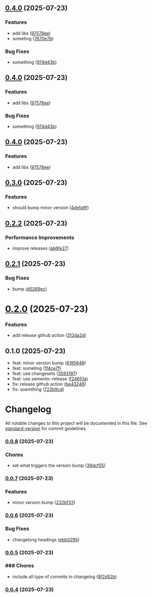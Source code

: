 ## [0.4.0](https://github.com/kushagra-eshkon/mpoc-bun/compare/v0.3.0...v0.4.0) (2025-07-23)

### Features

* add libs ([97578ee](https://github.com/kushagra-eshkon/mpoc-bun/commit/97578ee8934ed373ca4d442b0e6074c95f7e68bd))
* someting ([7670e7b](https://github.com/kushagra-eshkon/mpoc-bun/commit/7670e7b5b68f171a96e64ae27a3b3bc89dbe0815))

### Bug Fixes

* something ([974d43b](https://github.com/kushagra-eshkon/mpoc-bun/commit/974d43b77b7bff70a368e5f69b7c2f6749bfdb90))

## [0.4.0](https://github.com/kushagra-eshkon/mpoc-bun/compare/v0.3.0...v0.4.0) (2025-07-23)

### Features

* add libs ([97578ee](https://github.com/kushagra-eshkon/mpoc-bun/commit/97578ee8934ed373ca4d442b0e6074c95f7e68bd))

### Bug Fixes

* something ([974d43b](https://github.com/kushagra-eshkon/mpoc-bun/commit/974d43b77b7bff70a368e5f69b7c2f6749bfdb90))

## [0.4.0](https://github.com/kushagra-eshkon/mpoc-bun/compare/v0.3.0...v0.4.0) (2025-07-23)

### Features

* add libs ([97578ee](https://github.com/kushagra-eshkon/mpoc-bun/commit/97578ee8934ed373ca4d442b0e6074c95f7e68bd))

## [0.3.0](https://github.com/kushagra-eshkon/mpoc-bun/compare/v0.2.2...v0.3.0) (2025-07-23)

### Features

* should bump minor version ([4defa9f](https://github.com/kushagra-eshkon/mpoc-bun/commit/4defa9f3660611e6d067006e909da6913bc2faa2))

## [0.2.2](https://github.com/kushagra-eshkon/mpoc-bun/compare/v0.2.1...v0.2.2) (2025-07-23)

### Performance Improvements

* improve releases ([ab6fe27](https://github.com/kushagra-eshkon/mpoc-bun/commit/ab6fe277765222969139512240000efa75ad7174))

## [0.2.1](https://github.com/kushagra-eshkon/mpoc-bun/compare/v0.2.0...v0.2.1) (2025-07-23)


### Bug Fixes

* bump ([d0269ec](https://github.com/kushagra-eshkon/mpoc-bun/commit/d0269ece1671b0e0fe3e4cc6253467553becfb51))

# [0.2.0](https://github.com/kushagra-eshkon/mpoc-bun/compare/v0.1.0...v0.2.0) (2025-07-23)


### Features

* add release github action ([312da2d](https://github.com/kushagra-eshkon/mpoc-bun/commit/312da2d5bd2382aedfc6c160cdb48c28d54526aa))

## 0.1.0 (2025-07-23)

* feat: minor version bump ([6195648](https://github.com/kushagra-eshkon/mpoc-bun/commit/6195648))
* feat: someting ([1f4ce7f](https://github.com/kushagra-eshkon/mpoc-bun/commit/1f4ce7f))
* feat: use changesets ([3593197](https://github.com/kushagra-eshkon/mpoc-bun/commit/3593197))
* feat: use sementic-release ([f24651a](https://github.com/kushagra-eshkon/mpoc-bun/commit/f24651a))
* fix: release github action ([be43249](https://github.com/kushagra-eshkon/mpoc-bun/commit/be43249))
* fix: soemthing ([722b9cd](https://github.com/kushagra-eshkon/mpoc-bun/commit/722b9cd))

# Changelog

All notable changes to this project will be documented in this file. See [standard-version](https://github.com/conventional-changelog/standard-version) for commit guidelines.

### [0.0.8](https://github.com/kushagra-eshkon/mpoc-bun/compare/v0.0.7...v0.0.8) (2025-07-23)


### Chores

* set what triggers the version bump ([39dcf55](https://github.com/kushagra-eshkon/mpoc-bun/commit/39dcf55f500e724c329d823682fa3a56528cad7c))

### [0.0.7](https://github.com/kushagra-eshkon/mpoc-bun/compare/v0.0.6...v0.0.7) (2025-07-23)


### Features

* minor version bump ([232bf33](https://github.com/kushagra-eshkon/mpoc-bun/commit/232bf3348f78a9aab1c155423384ddc43b309265))

### [0.0.6](https://github.com/kushagra-eshkon/mpoc-bun/compare/v0.0.5...v0.0.6) (2025-07-23)


### Bug Fixes

* changelong headings ([ebb0295](https://github.com/kushagra-eshkon/mpoc-bun/commit/ebb0295d0de4e963f4bdd9e64ecc1af32a351740))

### [0.0.5](https://github.com/kushagra-eshkon/mpoc-bun/compare/v0.0.4...v0.0.5) (2025-07-23)


### ### Chores

* include all type of commits in changelog ([9f2d52b](https://github.com/kushagra-eshkon/mpoc-bun/commit/9f2d52bc0f1a948d32443a07346f2215fd707d92))

### [0.0.4](https://github.com/kushagra-eshkon/mpoc-bun/compare/v0.0.3...v0.0.4) (2025-07-23)
